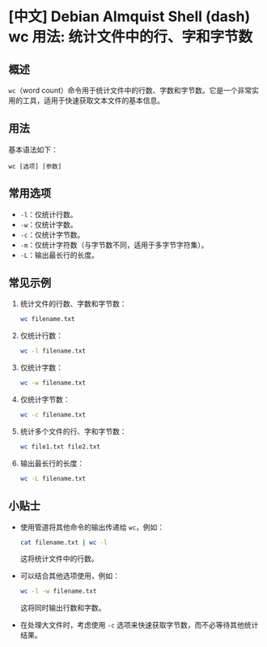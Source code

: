 # [中文] Debian Almquist Shell (dash) wc 用法: 统计文件中的行、字和字节数

## 概述
`wc`（word count）命令用于统计文件中的行数、字数和字节数。它是一个非常实用的工具，适用于快速获取文本文件的基本信息。

## 用法
基本语法如下：
```
wc [选项] [参数]
```

## 常用选项
- `-l`：仅统计行数。
- `-w`：仅统计字数。
- `-c`：仅统计字节数。
- `-m`：仅统计字符数（与字节数不同，适用于多字节字符集）。
- `-L`：输出最长行的长度。

## 常见示例
1. 统计文件的行数、字数和字节数：
   ```bash
   wc filename.txt
   ```

2. 仅统计行数：
   ```bash
   wc -l filename.txt
   ```

3. 仅统计字数：
   ```bash
   wc -w filename.txt
   ```

4. 仅统计字节数：
   ```bash
   wc -c filename.txt
   ```

5. 统计多个文件的行、字和字节数：
   ```bash
   wc file1.txt file2.txt
   ```

6. 输出最长行的长度：
   ```bash
   wc -L filename.txt
   ```

## 小贴士
- 使用管道将其他命令的输出传递给 `wc`，例如：
  ```bash
  cat filename.txt | wc -l
  ```
  这将统计文件中的行数。
  
- 可以结合其他选项使用，例如：
  ```bash
  wc -l -w filename.txt
  ```
  这将同时输出行数和字数。

- 在处理大文件时，考虑使用 `-c` 选项来快速获取字节数，而不必等待其他统计结果。